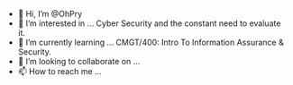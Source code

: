 - 👋 Hi, I’m @OhPry
- 👀 I’m interested in ... Cyber Security and the constant need to evaluate it.
- 🌱 I’m currently learning ... CMGT/400: Intro To Information Assurance & Security.
- 💞️ I’m looking to collaborate on ...
- 📫 How to reach me ... 

<!---
OhPry/OhPry is a ✨ special ✨ repository because its `README.md` (this file) appears on your GitHub profile.
You can click the Preview link to take a look at your changes.
--->
